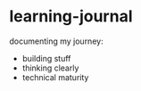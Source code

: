# learning-journal

documenting my journey:
- building stuff
- thinking clearly
- technical maturity

